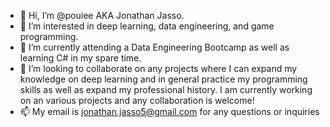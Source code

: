 - 👋 Hi, I’m @pouiee AKA Jonathan Jasso.
- 👀 I’m interested in deep learning, data engineering, and game programming.
- 🌱 I’m currently attending a Data Engineering Bootcamp as well as learning C# in my spare time.
- 💞️ I’m looking to collaborate on any projects where I can expand my knowledge on deep learning and in general practice my programming skills as well as expand my professional history. I am currently working on an various projects and any collaboration is welcome!
- 📫 My email is jonathan.jasso5@gmail.com for any questions or inquiries
